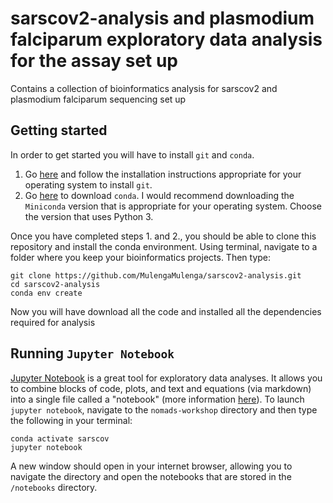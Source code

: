 # sarscov2-analysis and plasmodium falciparum exploratory data analysis for the assay set up
Contains a collection of bioinformatics analysis for sarscov2 and plasmodium falciparum sequencing set up
## Getting started

In order to get started you will have to install `git` and `conda`. 

1. Go [here](https://git-scm.com/downloads) and follow the installation instructions appropriate for your operating system to install `git`.
2. Go [here](https://docs.conda.io/projects/conda/en/latest/user-guide/install/download.html) to download `conda`. I would recommend downloading the `Miniconda` version that is appropriate for your operating system. Choose the version that uses Python 3.

Once you have completed steps 1. and 2., you should be able to clone this repository and install the conda environment. Using terminal, navigate to a folder where you keep your bioinformatics projects. Then type:

```
git clone https://github.com/MulengaMulenga/sarscov2-analysis.git
cd sarscov2-analysis
conda env create
```

Now you will have download all the code and installed all the dependencies required for analysis

## Running `Jupyter Notebook`

[Jupyter Notebook](https://jupyter.org/) is a great tool for exploratory data analyses. It allows you to combine blocks of code, plots, and text and equations (via markdown) into a single file called a "notebook" (more information [here](https://jupyter-notebook.readthedocs.io/en/stable/notebook.html)). To launch `jupyter notebook`, navigate to the `nomads-workshop` directory and then type the following in your terminal:

```
conda activate sarscov
jupyter notebook
```

A new window should open in your internet browser, allowing you to navigate the directory and open the notebooks that are stored in the `/notebooks` directory.
